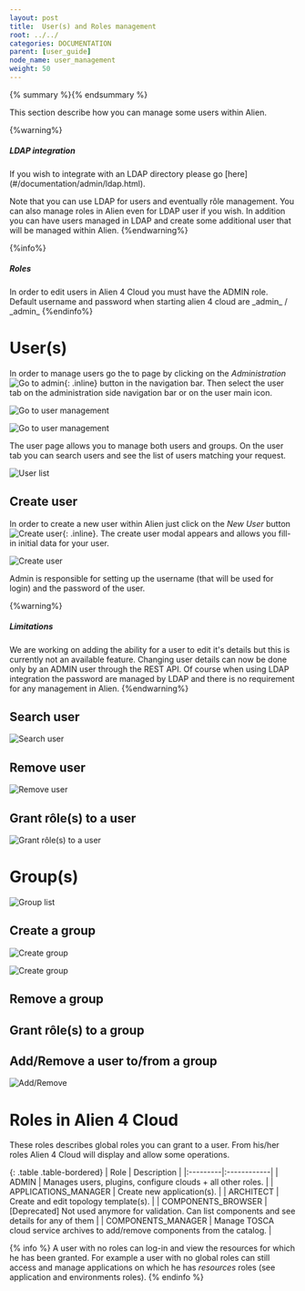 ```yaml
---
layout: post
title:  User(s) and Roles management
root: ../../
categories: DOCUMENTATION
parent: [user_guide]
node_name: user_management
weight: 50
---
```


{% summary %}{% endsummary %}

This section describe how you can manage some users within Alien.

{%warning%}
<h5>LDAP integration</h5>
If you wish to integrate with an LDAP directory please go [here](#/documentation/admin/ldap.html).

Note that you can use LDAP for users and eventually rôle management. You can also manage roles in Alien even for LDAP user if you wish. In addition you can have users managed in LDAP and create some additional user that will be managed within Alien.
{%endwarning%}

{%info%}
<h5>Roles</h5>
In order to edit users in Alien 4 Cloud you must have the ADMIN role. Default username and password when starting alien 4 cloud are _admin_ / _admin_
{%endinfo%}

# User(s)

In order to manage users go the to page by clicking on the _Administration_ ![Go to admin](../../images/screenshots/admin/admin_button.png){: .inline} button in the navigation bar. Then select the user tab on the administration side navigation bar or on the user main icon.

![Go to user management](../../images/screenshots/admin/users/users_menu.png)

![Go to user management](../../images/screenshots/admin/users/users_menu_side.png)

The user page allows you to manage both users and groups. On the user tab you can search users and see the list of users matching your request.

![User list](../../images/screenshots/admin/users/user_list.png)

## Create user

In order to create a new user within Alien just click on the _New User_ button ![Create user](../../images/screenshots/admin/users/user_new.png){: .inline}. The create user modal appears and allows you fill-in initial data for your user.

![Create user](../../images/screenshots/admin/users/user_new_modal.png)

Admin is responsible for setting up the username (that will be used for login) and the password of the user.

{%warning%}
<h5>Limitations</h5>
We are working on adding the ability for a user to edit it's details but this is currently not an available feature. Changing user details can now be done only by an ADMIN user through the REST API.
Of course when using LDAP integration the password are managed by LDAP and there is no requirement for any management in Alien.
{%endwarning%}

## Search user

![Search user](../../images/screenshots/admin/users/user_search.png)

## Remove user

![Remove user](../../images/screenshots/admin/users/user_remove.png)

## Grant rôle(s) to a user

![Grant rôle(s) to a user](../../images/screenshots/admin/users/user_edit_roles.png)

# Group(s)

![Group list](../../images/screenshots/admin/users/group_list.png)

## Create a group

![Create group](../../images/screenshots/admin/users/group_new.png)

![Create group](../../images/screenshots/admin/users/group_new_modal.png)

## Remove a group

## Grant rôle(s) to a group

## Add/Remove a user to/from a group

![Add/Remove ](../../images/screenshots/admin/users/user_edit_groups.png)

# Roles in Alien 4 Cloud

These roles describes global roles you can grant to a user. From his/her roles Alien 4 Cloud will display and allow some operations.

{: .table .table-bordered}
| Role | Description |
|:---------|:------------|
| ADMIN                | Manages users, plugins, configure clouds + all other roles. |
| APPLICATIONS_MANAGER | Create new application(s). |
| ARCHITECT            | Create and edit topology template(s). |
| COMPONENTS_BROWSER   | [Deprecated] Not used anymore for validation. Can list components and see details for any of them |
| COMPONENTS_MANAGER   | Manage TOSCA cloud service archives to add/remove components from the catalog. |

{% info %}
A user with no roles can log-in and view the resources for which he has been granted. For example a user with no global roles can still access and manage applications on which he has _resources_ roles (see application and environments roles).
{% endinfo %}
